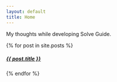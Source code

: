 ```yaml
---
layout: default
title: Home
---
```




My thoughts while developing Solve Guide.

{% for post in site.posts %}
  <h5><a href="{{ post.url }}">{{ post.title }}</a></h5>
{% endfor %}

